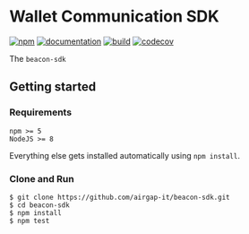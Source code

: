 # Wallet Communication SDK

[![npm](https://img.shields.io/npm/v/beacon-sdk.svg?colorB=brightgreen)](https://www.npmjs.com/package/beacon-sdk)
[![documentation](https://img.shields.io/badge/documentation-online-brightgreen.svg)](https://airgap-it.github.io/beacon-sdk/)
[![build](https://img.shields.io/travis/airgap-it/beacon-sdk.svg)](https://travis-ci.org/airgap-it/beacon-sdk/)
[![codecov](https://img.shields.io/codecov/c/gh/airgap-it/beacon-sdk.svg)](https://codecov.io/gh/airgap-it/beacon-sdk/)

The `beacon-sdk` 

## Getting started

### Requirements

```
npm >= 5
NodeJS >= 8
```

Everything else gets installed automatically using `npm install`.

### Clone and Run

```
$ git clone https://github.com/airgap-it/beacon-sdk.git
$ cd beacon-sdk
$ npm install
$ npm test
```
